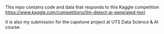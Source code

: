 This repo contains code and data that responds to this Kaggle competition https://www.kaggle.com/competitions/llm-detect-ai-generated-text

It is also my submission for the capstone project at UTS Data Science & AI course. 
